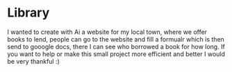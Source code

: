 # Library
I wanted to create with Ai a website for my local town, where we offer books to lend, people can go to the website and fill a formualr which is then send to gooogle docs, there I can see who borrowed a book for how long. If you want to help or make this small project more efficient and better I would be very thankful :)
